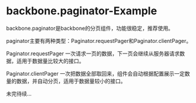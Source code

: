 backbone.paginator-Example
==========================

backbone.paginator是backbone的分页组件，功能很稳定，推荐使用。

paginator主要有两种类型：Paginator.requestPager和Paginator.clientPager。

Paginator.requestPager
一次请求一页的数据，下一页会继续从服务器请求数据，适用于数据量比较大的接口。



Paginator.clientPager
一次把数据全部取回来，组件会自动根据配置展示一定数量的数据，并自动分页，适用于数据量较小的接口。





未完待续...

